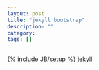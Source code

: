 ```yaml
---
layout: post
title: "jekyll bootstrap"
description: ""
category: 
tags: []
---
```

{% include JB/setup %}
jekyll
